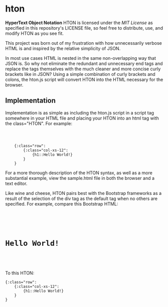 # hton
**HyperText Object Notation**
HTON is licensed under the _MIT License_ as specified in this repository's LICENSE file, so feel free to distribute, use, and modify HTON as you see fit.

This project was born out of my frustration with how unnecessarily verbose HTML is and inspired by the relative simplicity of JSON.

In most use cases HTML is nested in the same non-overlapping way that JSON is. 
So why not eliminate the redundant and unnecessary end tags and replace the tags themselves with the much cleaner and more concise curly brackets like in JSON?
Using a simple combination of curly brackets and colons, the hton.js script will convert HTON into the HTML necessary for the browser.

## Implementation
Implementation is as simple as including the hton.js script in a script tag somewhere in your HTML file and placing your HTON into an html tag with the class="HTON".
For example:

<pre><code><script src="hton.js"></script>
<body class="HTON">
    {:class="row":
        {:class="col-xs-12": 
            {h1::Hello World!}
        }
    }
</body></code></pre>

For a more thorough description of the HTON syntax, as well as a more substantial example, view the sample.html file in both the browser and a text editor.

Like wine and cheese, HTON pairs best with the Bootstrap frameworks as a result of the selection of the div tag as the default tag when no others are specified.
For example, compare this Bootstrap HTML:

<pre><code><div class="row">
    <div class="col-xs-12"> 
        <h1>Hello World!</h1>
    </div>
</div></code></pre>

To this HTON:

<pre><code>{:class="row":
    {:class="col-xs-12": 
        {h1::Hello World!}
    }
}</code></pre>
